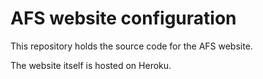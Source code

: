 # AFS website configuration

This repository holds the source code
for the AFS website.

The website itself is hosted on Heroku.

